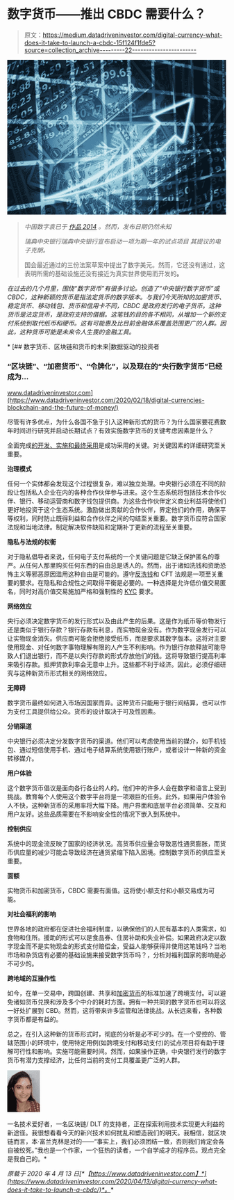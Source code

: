 # 数字货币——推出 CBDC 需要什么？

> 原文：<https://medium.datadriveninvestor.com/digital-currency-what-does-it-take-to-launch-a-cbdc-15f124f1fde5?source=collection_archive---------22----------------------->

![](img/c7142ddc42b78d2de7a8cc0bb7d8e07b.png)

> *中国数字袁已于* [*作品 2014*](https://www.theblockcrypto.com/post/59671/chinas-central-bank-is-one-step-closer-to-issuing-its-digital-currency-report) *。然而，发布日期仍然未知*
> 
> *瑞典中央银行瑞典中央银行宣布启动一项为期一年的试点项目* *其提议的电子克朗。*
> 
> 国会最近通过的三份法案草案中提出了数字美元。然而，它还没有通过，这表明所需的基础设施还没有接近为真实世界使用而开发的[](https://coingeek.com/stimulus-checks-and-digital-dollar-not-ready-in-the-time-of-a-bitcoin-era/)**。**

*在过去的几个月里，围绕“数字货币”有很多讨论。创造了“中央银行数字货币”或 CBDC，这种新颖的货币是指法定货币的数字版本。与我们今天所知的加密货币、稳定货币、移动钱包、货币和信用卡不同，CBDC 是政府发行的电子货币。这种货币是法定货币，是政府支持的借据。这笔钱的目的各不相同，从增加一个新的支付系统到取代纸币和硬币。这有可能惠及比目前金融体系覆盖范围更广的人群。因此，这种货币可能是未来令人生畏的金融工具。*

*[](https://www.datadriveninvestor.com/2020/02/18/digital-currencies-blockchain-and-the-future-of-money/) [## 数字货币、区块链和货币的未来|数据驱动的投资者

### “区块链”、“加密货币”、“令牌化”，以及现在的“央行数字货币”已经成为…

www.datadriveninvestor.com](https://www.datadriveninvestor.com/2020/02/18/digital-currencies-blockchain-and-the-future-of-money/) 

尽管有许多优点，为什么各国不急于引入这种新形式的货币？为什么国家要花费数年时间进行研究并启动长期试点？有效实施数字货币的关键考虑因素是什么？

全面完成[的开发、实施和最终采用](https://www.imf.org/en/Publications/WP/Issues/2019/11/18/Designing-Central-Bank-Digital-Currencies-48739)是成功采用的关键。对关键因素的详细研究至关重要。

**治理模式**

任何一个实体都会发现这个过程很复杂，难以独立处理。中央银行必须在不同的阶段让包括私人企业在内的各种合作伙伴参与进来。这个生态系统将包括技术合作伙伴、银行、移动运营商和数字钱包提供商。为这些合作伙伴定义商业利益将使他们更好地投资于这个生态系统。激励做出贡献的合作伙伴，界定他们的作用，确保平等权利，同时防止既得利益和合作伙伴之间的勾结至关重要。数字货币应符合国家法规和当地法律。制定解决软件缺陷和定期补丁更新的流程至关重要。

**隐私与法规的权衡**

对于隐私倡导者来说，任何电子支付系统的一个关键问题是它缺乏保护匿名的尊严。从任何人那里购买任何东西的自由总是诱人的。然而，出于诸如洗钱和资助恐怖主义等邪恶原因滥用这种自由是可能的。遵守[反洗钱](https://www.datadriveninvestor.com/glossary/anti-money-laundering/)和 CFT 法规是一项至关重要的要求。在隐私和合规性之间取得平衡是必要的。一种选择是允许低价值交易匿名，同时对高价值交易施加严格和强制性的 [KYC](https://www.datadriveninvestor.com/glossary/know-your-customer/) 要求。

**网络效应**

央行必须决定数字货币的发行形式以及由此产生的后果。这是作为纸币等价物发行还是类似于银行存款？银行存款有利息，而实物现金没有。作为数字现金发行可以让实物现金消失。供应商可能会拒绝接受纸币，而是要求其数字版本。这将对主要使用现金、对任何数字事物理解有限的人产生不利影响。作为银行存款释放可能导致人们退出银行，而不是以央行存款的形式存放他们的钱。这将导致银行提高利率来吸引存款。抵押贷款利率会无意中上升。这些都不利于经济。因此，必须仔细研究与这种新货币形式相关的网络效应。

**无障碍**

数字货币最终如何进入市场因国家而异。这种货币只能用于银行间结算，也可以作为支付工具提供给公众。货币的设计取决于可及性因素。

**分销渠道**

中央银行必须决定分发数字货币的渠道。他们可以考虑使用当前的媒介，如手机钱包、通过短信使用手机、通过电子结算系统使用银行账户，或者设计一种新的资金转移媒介。

**用户体验**

这个数字货币倡议是面向各行各业的人的。他们中的许多人会在数字和语言上受到挑战。教育每个人使用这个数字平台将是一项艰巨的任务。此外，如果用户体验令人不快，这种新货币的采用率将大幅下降。用户界面和底层平台必须简单、交互和用户友好。这些品质需要在不影响安全性的情况下嵌入到系统中。

**控制供应**

系统中的现金流反映了国家的经济状况。高货币供应量会导致恶性通货膨胀，而货币供应量的减少可能会导致经济在通货紧缩下陷入困境。控制数字货币的供应至关重要。

**面额**

实物货币和加密货币，CBDC 需要有面值。这将使小额支付和小额交易成为可能。

**对社会福利的影响**

世界各地的政府都在促进社会福利制度，以确保他们的人民有基本的人类需求，如食物和住所。援助的形式可以是食品券、住房补助和失业补偿。如果政府决定以数字现金而不是实物现金的形式支付赔偿金，受益人能够获得并使用这笔钱吗？当地市场和杂货店有必要的基础设施来接受数字货币吗？，分析对福利国家的影响是必不可少的。

**跨地域的互操作性**

如今，在单一交易中，跨国创建、共享和[加密货币](https://www.datadriveninvestor.com/glossary/cryptocurrency/)的标准加速了跨境支付。可以避免诸如货币兑换和涉及多个中介的耗时方面。拥有一种共同的数字货币也可以将这一好处扩展到 CBD。然而，这将带来许多监管和法律挑战。从长远来看，各种数字货币都是有益的。

总之，在引入这种新的货币形式时，彻底的分析是必不可少的。在一个受控的、管辖范围小的环境中，使用特定用例(如跨境支付和移动支付)的试点项目将有助于理解可行性和影响。实施可能需要时间。然而，如果操作正确，中央银行发行的数字货币有潜力支撑经济，比任何当前的支付工具覆盖更广泛的人群。

![](img/12921dad1451546cc6a59ba57f92a181.png)

一名技术爱好者，一名区块链/ DLT 的支持者，正在探索利用技术实现更大利益的新途径。我很想看看今天的新兴技术如何扰乱和塑造我们的明天。我相信，就区块链而言，本·富兰克林是对的——“事实上，我们必须团结一致，否则我们肯定会各自被绞死。”我也是一个作家，一个狂热的读者，一个自学成才的程序员。观点完全是我自己的。* 

**原载于 2020 年 4 月 13 日*[*【https://www.datadriveninvestor.com】*](https://www.datadriveninvestor.com/2020/04/13/digital-currency-what-does-it-take-to-launch-a-cbdc/)*。**